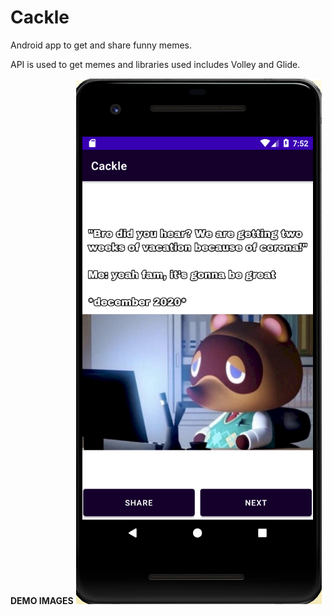 # Cackle
Android app to get and share funny memes.

API is used to get memes and libraries used includes Volley and Glide.

**DEMO IMAGES**
![](https://github.com/kartik0406/Cackle/blob/main/img1.PNG)
